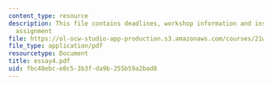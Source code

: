 ```yaml
---
content_type: resource
description: This file contains deadlines, workshop information and instructions for
  assignment
file: https://ol-ocw-studio-app-production.s3.amazonaws.com/courses/21w-731-1-writing-and-experience-exploring-self-in-society-spring-2004/fbc48ebce8c53b3fda9b255b59a2bad8_essay4.pdf
file_type: application/pdf
resourcetype: Document
title: essay4.pdf
uid: fbc48ebc-e8c5-3b3f-da9b-255b59a2bad8
---
```

